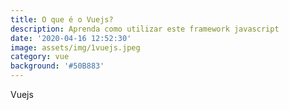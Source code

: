 ```yaml
---
title: O que é o Vuejs?
description: Aprenda como utilizar este framework javascript
date: '2020-04-16 12:52:30'
image: assets/img/1vuejs.jpeg
category: vue
background: '#50B883'
---
```

Vuejs
